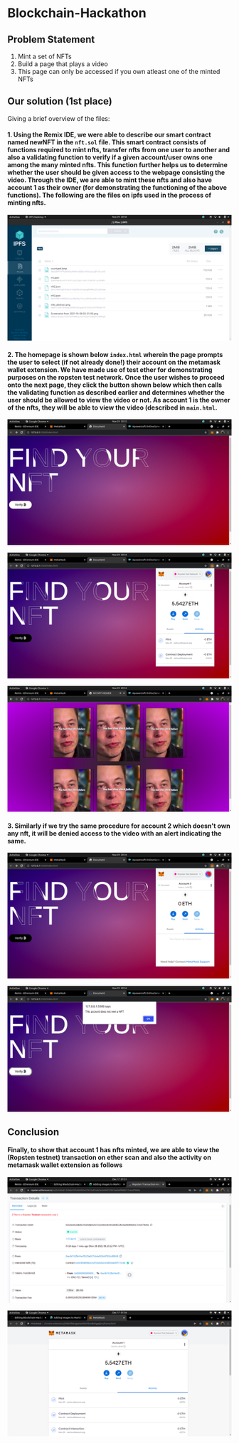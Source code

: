 # Blockchain-Hackathon
## Problem Statement
1. Mint a set of NFTs
2. Build a page that plays a video
3. This page can only be accessed if you own atleast one of the minted NFTs
## Our solution (1st place)
Giving a brief overview of the files: 
#### 1. Using the **Remix** IDE, we were able to describe our smart contract named newNFT in the ```nft.sol``` file. This smart contract consists of functions required to mint nfts, transfer nfts from one user to another and also a validating function to verify if a given account/user owns one among the many minted nfts. This function further helps us to determine whether the user should be given access to the webpage consisting the video. Through the IDE, we are able to mint these nfts and also have account 1 as their owner (for demonstrating  the functioning of the above functions). The following are the files on ipfs used in the process of minting nfts.

![ipfs](ipfs.png)

#### 2. The homepage is shown below ```index.html``` wherein the page prompts the user to select (if not already done!) their account on the metamask wallet extension. We have made use of test ether for demonstrating purposes on the ropsten test network. Once the user wishes to proceed onto the next page, they click the button shown below which then calls the validating function as described earlier and determines whether the user should be allowed to view the video or not. As account 1 is the owner of the nfts, they will be able to view the video (described in ```main.html```.

![home](homepage.png)

![ac1](ac1.png)

![view](vi.png)

#### 3. Similarly if we try the same procedure for account 2 which doesn't own any nft, it will be denied access to the video with an alert indicating the same.

![ac2](ac2.png)

![noview](novi.png)

## Conclusion

#### Finally, to show that account 1 has nfts minted, we are able to view the (Ropsten testnet) transaction on ether scan and also the activity on metamask wallet extension as follows

![escan](escan.png)

![mask](mask.png)
